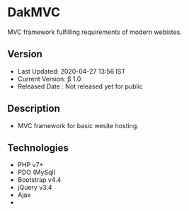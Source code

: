 # DakMVC
MVC framework fulfilling requirements of modern webistes.

## Version
- Last Updated: 2020-04-27 13:56 IST
- Current Version: β 1.0
- Released Date : Not released yet for public

## Description
 * MVC framework for basic wesite hosting.

## Technologies
* PHP v7+
* PDO (MySql)
* Bootstrap v4.4
* jQuery v3.4
* Ajax
*

